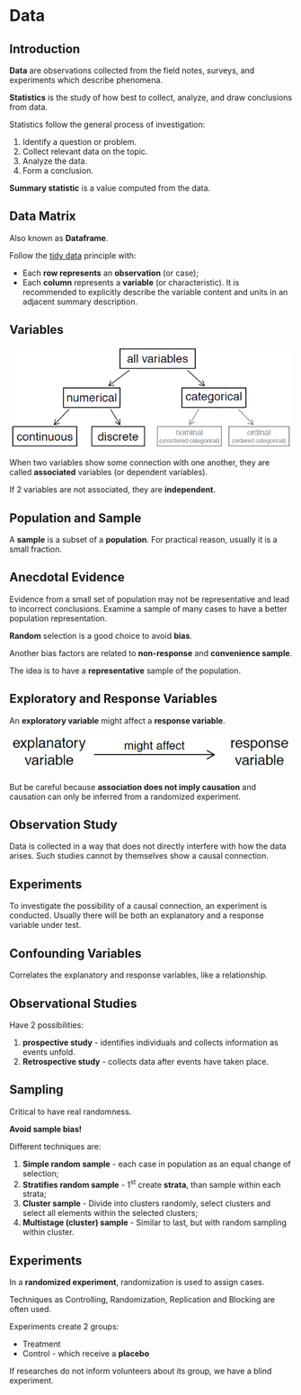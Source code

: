 # Data

## Introduction

**Data** are observations collected from the field notes, surveys, and experiments which describe phenomena.

**Statistics** is the study of how best to collect, analyze, and draw conclusions from data.
  
Statistics follow the general process of investigation:
1. Identify a question or problem.
2. Collect relevant data on the topic.
3. Analyze the data.
4. Form a conclusion.

**Summary statistic** is a value computed from the data.


## Data Matrix

Also known as **Dataframe**.

Follow the [tidy data](https://github.com/CGodinho/R/blob/master/02-Concepts/tidy_data.md) principle with:

* Each **row represents** an **observation** (or case);
* Each **column** represents a **variable** (or characteristic). It is recommended to explicitly describe the variable content and units in an adjacent summary description.


## Variables

![Type of variables](data_1.PNG)

When two variables show some connection with one another, they are called **associated** variables (or dependent variables).

If 2 variables are not associated, they are **independent**.


## Population and Sample

A **sample** is a subset of a **population**. For practical reason, usually it is a small fraction.


## Anecdotal Evidence

Evidence from a small set of population may not be representative and lead to incorrect conclusions.
Examine a sample of many cases to have a better population representation.

**Random** selection is a good choice to avoid **bias**.

Another bias factors are related to **non-response** and **convenience sample**.

The idea is to have a **representative** sample of the population.


## Exploratory and Response Variables

An **exploratory variable** might affect a **response variable**.

![Exploratory and response variables](data_2.PNG)

But be careful because **association does not imply causation** and causation can only be inferred from a randomized experiment.


## Observation Study

Data is collected in a way that does not directly interfere with how the data arises. Such studies cannot by
themselves show a causal connection.


##  Experiments

To investigate the possibility of a causal connection, an experiment is conducted. Usually there will be both an explanatory and a response variable under test.


## Confounding Variables

Correlates the explanatory and response variables, like a relationship.


## Observational Studies

Have 2 possibilities:

1. **prospective study** - identifies individuals and collects information as events unfold.
2. **Retrospective study** - collects data after events have taken place.


## Sampling

Critical to have real randomness.

**Avoid sample bias!**

Different techniques are:

1. **Simple random sample** - each case in population as an equal change of selection;
2. **Stratifies random sample** - 1<sup>st</sup> create **strata**, than sample within each strata;
3. **Cluster sample** - Divide into clusters randomly, select clusters and select all elements within the selected clusters;
4. **Multistage (cluster) sample** - Similar to last, but with random sampling within cluster.


## Experiments

In a **randomized experiment**, randomization is used to assign cases.

Techniques as Controlling, Randomization, Replication and Blocking are often used.

Experiments create 2 groups:
* Treatment
* Control - which receive a **placebo**

If researches do not inform volunteers about its group, we have a blind experiment.

